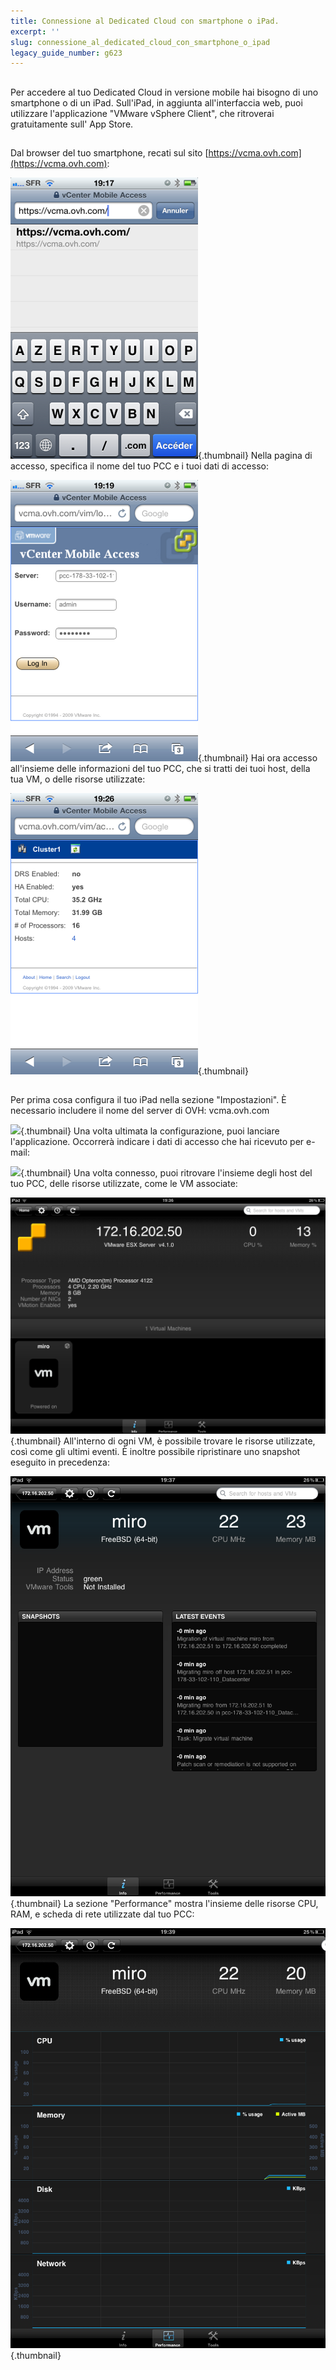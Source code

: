 ```yaml
---
title: Connessione al Dedicated Cloud con smartphone o iPad.
excerpt: ''
slug: connessione_al_dedicated_cloud_con_smartphone_o_ipad
legacy_guide_number: g623
---
```



## 
Per accedere al tuo Dedicated Cloud in versione mobile hai bisogno di uno smartphone o di un iPad. Sull'iPad, in aggiunta all'interfaccia web, puoi utilizzare l'applicazione "VMware vSphere Client", che ritroverai gratuitamente sull' App Store.


## 
Dal browser del tuo smartphone, recati sul sito [https://vcma.ovh.com](https://vcma.ovh.com):

![](images/img_148.jpg){.thumbnail}
Nella pagina di accesso, specifica il nome del tuo PCC e i tuoi dati di accesso:

![](images/img_149.jpg){.thumbnail}
Hai ora accesso all'insieme delle informazioni del tuo PCC, che si tratti dei tuoi host, della tua VM, o delle risorse utilizzate:

![](images/img_150.jpg){.thumbnail}


## 
Per prima cosa configura il tuo iPad nella sezione "Impostazioni". È necessario includere il nome del server di OVH: vcma.ovh.com

![](images/img_147.jpg){.thumbnail}
Una volta ultimata la configurazione, puoi lanciare l'applicazione. Occorrerà indicare i dati di accesso che hai ricevuto per e-mail:

![](images/img_15.jpg){.thumbnail}
Una volta connesso, puoi ritrovare l'insieme degli host del tuo PCC, delle risorse utilizzate, come le VM associate:

![](images/img_152.jpg){.thumbnail}
All'interno di ogni VM, è possibile trovare le risorse utilizzate, così come gli ultimi eventi. È inoltre possibile ripristinare uno snapshot eseguito in precedenza:

![](images/img_153.jpg){.thumbnail}
La sezione "Performance" mostra l'insieme delle risorse CPU, RAM, e scheda di rete utilizzate dal tuo PCC:

![](images/img_154.jpg){.thumbnail}

